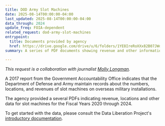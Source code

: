 ```yaml
---
title: DOD Army Slot Machines
date: 2025-08-14T00:00:00-04:00
last_updated: 2025-08-14T00:00:00-04:00
data_through: 2024
update_freq: FOIA-dependent
related_request: dod-army-slot-machines
entrypoint:
  title: Documents provided by agency
  href: https://drive.google.com/drive/u/6/folders/1YE8IreRoXXx82B07JWdnZLzHiI5s_FpY
summary: A series of PDF documents showing revenue and other information on slot machines on U.S. miliatry property overseas.

---
```


_This request is a collaboration with journalist [Molly Longman](https://www.molly-longman.com/)._

A 2017 report from the Government Accountability Office indicates that the Department of Defense and Army maintain records about the numbers, locations, and revenues of slot machines on overseas military installations.

The agency provided a several PDFs indicating revenue, locations and other data for slot machines for the Fiscal Years 2020 through 2024.

To get started with the data, please consult the Data Liberation Project's [introductory documentation](https://docs.google.com/document/d/1UYPxFCTpcEDHxg03H4-Ii6EDUx2k0HqSevVCw_jbtwQ/edit?usp=sharing).

